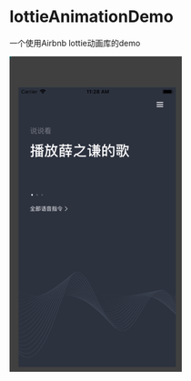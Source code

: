 # lottieAnimationDemo
一个使用Airbnb lottie动画库的demo



![](https://github.com/sidetlw/lottieAnimationDemo/blob/master/lottieAnimationDemo/animate2.gif)
